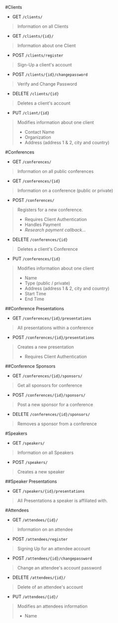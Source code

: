 #Clients
- GET `/clients/`
> Information on all Clients
- GET `/clients/{id}/`
> Information about one Client
- POST `/clients/register`
> Sign-Up a client's account
- POST `/clients/{id}/changepassword`
> Verify and Change Password
- DELETE `/clients/{id}`
> Deletes a client's account
- PUT `/client/{id}`
> Modifies information about one client
> - Contact Name
> - Organization
> - Address (address 1 & 2, city and country) 

#Conferences
- GET `/conferences/`
> Information on all public conferences
- GET `/conferences/{id}`
> Information on a conference (public or private)
- POST `/conferences/`
> Registers for a new conference.
> - Requires Client Authentication
> - Handles Payment
> - *Research payment callback...*
- DELETE `/conferences/{id}`
> Deletes a client's Conference
- PUT `/conferences/{id}`
> Modifies information about one client
> - Name
> - Type (public / private)
> - Address (address 1 & 2, city and country) 
> - Start Time
> - End Time

##Conference Presentations
- GET `/conferences/{id}/presentations`
> All presentations within a conference
- POST `/conferences/{id}/presentations`
> Creates a new presentation
> - Requires Client Authentication

##Conference Sponsors
- GET `/conferences/{id}/sponsors/`
> Get all sponsors for conference
- POST `/conferences/{id}/sponsors/`
> Post a new sponsor for a conference
- DELETE `/conferences/{id}/sponsors/`
> Removes a sponsor from a conference

#Speakers
- GET `/speakers/`
> Information on all Speakers
- POST `/speakers/`
> Creates a new speaker

##Speaker Presentations
- GET `/speakers/{id}/presentations`
> All Presentations a speaker is affiliated with.

#Attendees
- GET `/attendees/{id}/`
> Information on an attendee
- POST `/attendees/register`
> Signing Up for an attendee account
- POST `/attendees/{id}/changepassword`
> Change an attendee's account password
- DELETE `/attendees/{id}/`
> Delete of an attendee's account
- PUT `/attendees/{id}/`
> Modifies an attendees information
> - Name
